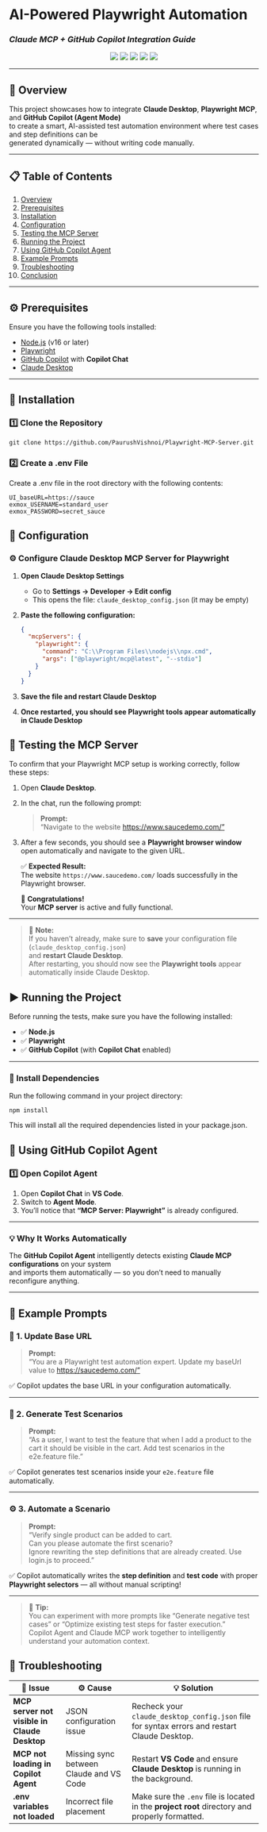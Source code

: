 # AI-Powered Playwright Automation  
### *Claude MCP + GitHub Copilot Integration Guide*

<p align="center">
  <img src="https://img.shields.io/badge/Made%20with-Playwright-45ba4b?style=for-the-badge&logo=playwright" />
  <img src="https://img.shields.io/badge/Built%20with-Claude%20MCP-8b5cf6?style=for-the-badge&logo=anthropic" />
  <img src="https://img.shields.io/badge/Powered%20by-GitHub%20Copilot-0969da?style=for-the-badge&logo=githubcopilot" />
  <img src="https://img.shields.io/badge/Language-JavaScript-f7df1e?style=for-the-badge&logo=javascript" />
  <img src="https://img.shields.io/badge/Framework-Node.js-43853d?style=for-the-badge&logo=node.js" />
</p>

---

## 🧠 Overview

This project showcases how to integrate **Claude Desktop**, **Playwright MCP**, and **GitHub Copilot (Agent Mode)**  
to create a smart, AI-assisted test automation environment where test cases and step definitions can be  
generated dynamically — without writing code manually.

---

## 📋 Table of Contents

1. [Overview](#overview)
2. [Prerequisites](#prerequisites)
3. [Installation](#installation)
4. [Configuration](#configuration)
5. [Testing the MCP Server](#testing-the-mcp-server)
6. [Running the Project](#running-the-project)
7. [Using GitHub Copilot Agent](#using-github-copilot-agent)
8. [Example Prompts](#example-prompts)
9. [Troubleshooting](#troubleshooting)
10. [Conclusion](#conclusion)

---

## ⚙️ Prerequisites

Ensure you have the following tools installed:

- [Node.js](https://nodejs.org/en/download/) (v16 or later)
- [Playwright](https://playwright.dev/)
- [GitHub Copilot](https://github.com/features/copilot) with **Copilot Chat**
- [Claude Desktop](https://claude.ai/download)

---

## 🧩 Installation

### 1️⃣ Clone the Repository

```
git clone https://github.com/PaurushVishnoi/Playwright-MCP-Server.git
```

### 2️⃣ Create a .env File

Create a .env file in the root directory with the following contents:

```
UI_baseURL=https://sauce
exmox_USERNAME=standard_user
exmox_PASSWORD=secret_sauce
```

## 🔧 Configuration

### ⚙️ Configure Claude Desktop MCP Server for Playwright

1. **Open Claude Desktop Settings**
   - Go to **Settings → Developer → Edit config**
   - This opens the file: `claude_desktop_config.json` (it may be empty)

2. **Paste the following configuration:**

   ```json
   {
     "mcpServers": {
       "playwright": {
         "command": "C:\\Program Files\\nodejs\\npx.cmd",
         "args": ["@playwright/mcp@latest", "--stdio"]
       }
     }
   }
   ```

3. **Save the file and restart Claude Desktop**

4. **Once restarted, you should see Playwright tools appear automatically in Claude Desktop**



## 🧪 Testing the MCP Server

To confirm that your Playwright MCP setup is working correctly, follow these steps:

1. Open **Claude Desktop**.  
2. In the chat, run the following prompt:

   > **Prompt:**  
   > “Navigate to the website https://www.saucedemo.com/”

3. After a few seconds, you should see a **Playwright browser window** open automatically and navigate to the given URL.

   ✅ **Expected Result:**  
   The website `https://www.saucedemo.com/` loads successfully in the Playwright browser.

   🎉 **Congratulations!**  
   Your **MCP server** is active and fully functional.

---

> 💾 **Note:**  
> If you haven’t already, make sure to **save** your configuration file (`claude_desktop_config.json`)  
> and **restart Claude Desktop**.  
> After restarting, you should now see the **Playwright tools** appear automatically inside Claude Desktop.



## ▶️ Running the Project

Before running the tests, make sure you have the following installed:

- ✅ **Node.js**
- ✅ **Playwright**
- ✅ **GitHub Copilot** (with **Copilot Chat** enabled)

---

### 🧱 Install Dependencies

Run the following command in your project directory:

```bash
npm install
```

This will install all the required dependencies listed in your package.json.


## 🤖 Using GitHub Copilot Agent

### 1️⃣ Open Copilot Agent
1. Open **Copilot Chat** in **VS Code**.  
2. Switch to **Agent Mode**.  
3. You’ll notice that **“MCP Server: Playwright”** is already configured.

---

### 💡 Why It Works Automatically

The **GitHub Copilot Agent** intelligently detects existing **Claude MCP configurations** on your system  
and imports them automatically — so you don’t need to manually reconfigure anything.

---

## 💬 Example Prompts

### 🧩 1. Update Base URL

> **Prompt:**  
> “You are a Playwright test automation expert. Update my baseUrl value to https://saucedemo.com/”

✅ Copilot updates the base URL in your configuration automatically.

---

### 🧪 2. Generate Test Scenarios

> **Prompt:**  
> “As a user, I want to test the feature that when I add a product to the cart it should be visible in the cart. Add test scenarios in the e2e.feature file.”

✅ Copilot generates test scenarios inside your `e2e.feature` file automatically.

---

### ⚙️ 3. Automate a Scenario

> **Prompt:**  
> “Verify single product can be added to cart.  
> Can you please automate the first scenario?  
> Ignore rewriting the step definitions that are already created. Use login.js to proceed.”

✅ Copilot automatically writes the **step definition** and **test code** with proper **Playwright selectors** — all without manual scripting!

---

> 💬 **Tip:**  
> You can experiment with more prompts like “Generate negative test cases” or “Optimize existing test steps for faster execution.”  
> Copilot Agent and Claude MCP work together to intelligently understand your automation context.


## 🧯 Troubleshooting

| 🧩 Issue | ⚙️ Cause | 💡 Solution |
|-----------|-----------|-------------|
| **MCP server not visible in Claude Desktop** | JSON configuration issue | Recheck your `claude_desktop_config.json` file for syntax errors and restart Claude Desktop. |
| **MCP not loading in Copilot Agent** | Missing sync between Claude and VS Code | Restart **VS Code** and ensure **Claude Desktop** is running in the background. |
| **.env variables not loaded** | Incorrect file placement | Make sure the `.env` file is located in the **project root** directory and properly formatted. |
